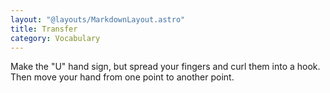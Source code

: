 ```yaml
---
layout: "@layouts/MarkdownLayout.astro"
title: Transfer
category: Vocabulary
---
```


Make the "U" hand sign,
but spread your fingers and curl them into a hook.
Then move your hand from one point to another point.

